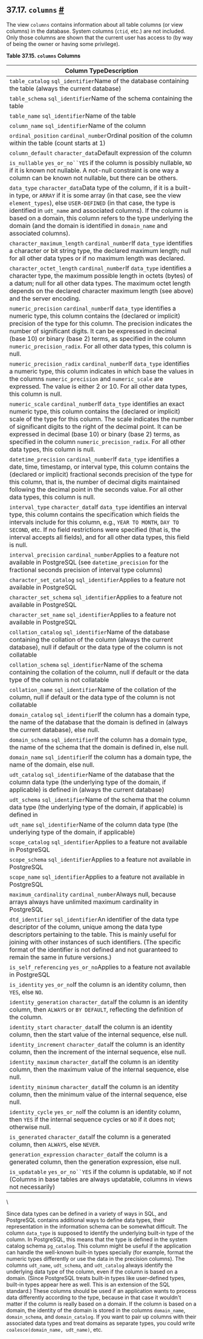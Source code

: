 ## 37.17. `columns` [#](#INFOSCHEMA-COLUMNS)

The view `columns` contains information about all table columns (or view columns) in the database. System columns (`ctid`, etc.) are not included. Only those columns are shown that the current user has access to (by way of being the owner or having some privilege).

**Table 37.15. `columns` Columns**

| Column TypeDescription                                                                                                                                                                                                                                                                                                                                                                                                               |
| ------------------------------------------------------------------------------------------------------------------------------------------------------------------------------------------------------------------------------------------------------------------------------------------------------------------------------------------------------------------------------------------------------------------------------------ |
| `table_catalog` `sql_identifier`Name of the database containing the table (always the current database)                                                                                                                                                                                                                                                                                                                              |
| `table_schema` `sql_identifier`Name of the schema containing the table                                                                                                                                                                                                                                                                                                                                                               |
| `table_name` `sql_identifier`Name of the table                                                                                                                                                                                                                                                                                                                                                                                       |
| `column_name` `sql_identifier`Name of the column                                                                                                                                                                                                                                                                                                                                                                                     |
| `ordinal_position` `cardinal_number`Ordinal position of the column within the table (count starts at 1)                                                                                                                                                                                                                                                                                                                              |
| `column_default` `character_data`Default expression of the column                                                                                                                                                                                                                                                                                                                                                                    |
| `is_nullable` `yes_or_no``YES` if the column is possibly nullable, `NO` if it is known not nullable. A not-null constraint is one way a column can be known not nullable, but there can be others.                                                                                                                                                                                                                                   |
| `data_type` `character_data`Data type of the column, if it is a built-in type, or `ARRAY` if it is some array (in that case, see the view `element_types`), else `USER-DEFINED` (in that case, the type is identified in `udt_name` and associated columns). If the column is based on a domain, this column refers to the type underlying the domain (and the domain is identified in `domain_name` and associated columns).        |
| `character_maximum_length` `cardinal_number`If `data_type` identifies a character or bit string type, the declared maximum length; null for all other data types or if no maximum length was declared.                                                                                                                                                                                                                               |
| `character_octet_length` `cardinal_number`If `data_type` identifies a character type, the maximum possible length in octets (bytes) of a datum; null for all other data types. The maximum octet length depends on the declared character maximum length (see above) and the server encoding.                                                                                                                                        |
| `numeric_precision` `cardinal_number`If `data_type` identifies a numeric type, this column contains the (declared or implicit) precision of the type for this column. The precision indicates the number of significant digits. It can be expressed in decimal (base 10) or binary (base 2) terms, as specified in the column `numeric_precision_radix`. For all other data types, this column is null.                              |
| `numeric_precision_radix` `cardinal_number`If `data_type` identifies a numeric type, this column indicates in which base the values in the columns `numeric_precision` and `numeric_scale` are expressed. The value is either 2 or 10. For all other data types, this column is null.                                                                                                                                                |
| `numeric_scale` `cardinal_number`If `data_type` identifies an exact numeric type, this column contains the (declared or implicit) scale of the type for this column. The scale indicates the number of significant digits to the right of the decimal point. It can be expressed in decimal (base 10) or binary (base 2) terms, as specified in the column `numeric_precision_radix`. For all other data types, this column is null. |
| `datetime_precision` `cardinal_number`If `data_type` identifies a date, time, timestamp, or interval type, this column contains the (declared or implicit) fractional seconds precision of the type for this column, that is, the number of decimal digits maintained following the decimal point in the seconds value. For all other data types, this column is null.                                                               |
| `interval_type` `character_data`If `data_type` identifies an interval type, this column contains the specification which fields the intervals include for this column, e.g., `YEAR TO MONTH`, `DAY TO SECOND`, etc. If no field restrictions were specified (that is, the interval accepts all fields), and for all other data types, this field is null.                                                                            |
| `interval_precision` `cardinal_number`Applies to a feature not available in PostgreSQL (see `datetime_precision` for the fractional seconds precision of interval type columns)                                                                                                                                                                                                                                                      |
| `character_set_catalog` `sql_identifier`Applies to a feature not available in PostgreSQL                                                                                                                                                                                                                                                                                                                                             |
| `character_set_schema` `sql_identifier`Applies to a feature not available in PostgreSQL                                                                                                                                                                                                                                                                                                                                              |
| `character_set_name` `sql_identifier`Applies to a feature not available in PostgreSQL                                                                                                                                                                                                                                                                                                                                                |
| `collation_catalog` `sql_identifier`Name of the database containing the collation of the column (always the current database), null if default or the data type of the column is not collatable                                                                                                                                                                                                                                      |
| `collation_schema` `sql_identifier`Name of the schema containing the collation of the column, null if default or the data type of the column is not collatable                                                                                                                                                                                                                                                                       |
| `collation_name` `sql_identifier`Name of the collation of the column, null if default or the data type of the column is not collatable                                                                                                                                                                                                                                                                                               |
| `domain_catalog` `sql_identifier`If the column has a domain type, the name of the database that the domain is defined in (always the current database), else null.                                                                                                                                                                                                                                                                   |
| `domain_schema` `sql_identifier`If the column has a domain type, the name of the schema that the domain is defined in, else null.                                                                                                                                                                                                                                                                                                    |
| `domain_name` `sql_identifier`If the column has a domain type, the name of the domain, else null.                                                                                                                                                                                                                                                                                                                                    |
| `udt_catalog` `sql_identifier`Name of the database that the column data type (the underlying type of the domain, if applicable) is defined in (always the current database)                                                                                                                                                                                                                                                          |
| `udt_schema` `sql_identifier`Name of the schema that the column data type (the underlying type of the domain, if applicable) is defined in                                                                                                                                                                                                                                                                                           |
| `udt_name` `sql_identifier`Name of the column data type (the underlying type of the domain, if applicable)                                                                                                                                                                                                                                                                                                                           |
| `scope_catalog` `sql_identifier`Applies to a feature not available in PostgreSQL                                                                                                                                                                                                                                                                                                                                                     |
| `scope_schema` `sql_identifier`Applies to a feature not available in PostgreSQL                                                                                                                                                                                                                                                                                                                                                      |
| `scope_name` `sql_identifier`Applies to a feature not available in PostgreSQL                                                                                                                                                                                                                                                                                                                                                        |
| `maximum_cardinality` `cardinal_number`Always null, because arrays always have unlimited maximum cardinality in PostgreSQL                                                                                                                                                                                                                                                                                                           |
| `dtd_identifier` `sql_identifier`An identifier of the data type descriptor of the column, unique among the data type descriptors pertaining to the table. This is mainly useful for joining with other instances of such identifiers. (The specific format of the identifier is not defined and not guaranteed to remain the same in future versions.)                                                                               |
| `is_self_referencing` `yes_or_no`Applies to a feature not available in PostgreSQL                                                                                                                                                                                                                                                                                                                                                    |
| `is_identity` `yes_or_no`If the column is an identity column, then `YES`, else `NO`.                                                                                                                                                                                                                                                                                                                                                 |
| `identity_generation` `character_data`If the column is an identity column, then `ALWAYS` or `BY DEFAULT`, reflecting the definition of the column.                                                                                                                                                                                                                                                                                   |
| `identity_start` `character_data`If the column is an identity column, then the start value of the internal sequence, else null.                                                                                                                                                                                                                                                                                                      |
| `identity_increment` `character_data`If the column is an identity column, then the increment of the internal sequence, else null.                                                                                                                                                                                                                                                                                                    |
| `identity_maximum` `character_data`If the column is an identity column, then the maximum value of the internal sequence, else null.                                                                                                                                                                                                                                                                                                  |
| `identity_minimum` `character_data`If the column is an identity column, then the minimum value of the internal sequence, else null.                                                                                                                                                                                                                                                                                                  |
| `identity_cycle` `yes_or_no`If the column is an identity column, then `YES` if the internal sequence cycles or `NO` if it does not; otherwise null.                                                                                                                                                                                                                                                                                  |
| `is_generated` `character_data`If the column is a generated column, then `ALWAYS`, else `NEVER`.                                                                                                                                                                                                                                                                                                                                     |
| `generation_expression` `character_data`If the column is a generated column, then the generation expression, else null.                                                                                                                                                                                                                                                                                                              |
| `is_updatable` `yes_or_no``YES` if the column is updatable, `NO` if not (Columns in base tables are always updatable, columns in views not necessarily)                                                                                                                                                                                                                                                                              |

\

Since data types can be defined in a variety of ways in SQL, and PostgreSQL contains additional ways to define data types, their representation in the information schema can be somewhat difficult. The column `data_type` is supposed to identify the underlying built-in type of the column. In PostgreSQL, this means that the type is defined in the system catalog schema `pg_catalog`. This column might be useful if the application can handle the well-known built-in types specially (for example, format the numeric types differently or use the data in the precision columns). The columns `udt_name`, `udt_schema`, and `udt_catalog` always identify the underlying data type of the column, even if the column is based on a domain. (Since PostgreSQL treats built-in types like user-defined types, built-in types appear here as well. This is an extension of the SQL standard.) These columns should be used if an application wants to process data differently according to the type, because in that case it wouldn't matter if the column is really based on a domain. If the column is based on a domain, the identity of the domain is stored in the columns `domain_name`, `domain_schema`, and `domain_catalog`. If you want to pair up columns with their associated data types and treat domains as separate types, you could write `coalesce(domain_name, udt_name)`, etc.